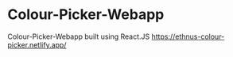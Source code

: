 # Colour-Picker-Webapp
 Colour-Picker-Webapp built using React.JS
 https://ethnus-colour-picker.netlify.app/
